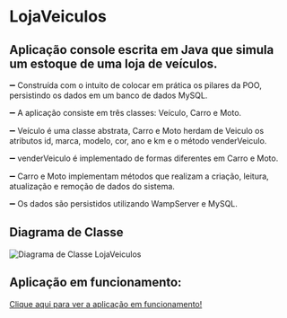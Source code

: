 <h1>LojaVeiculos</h1>

<h2>Aplicação console escrita em Java que simula um estoque de uma loja de veículos.</h2>

:heavy_minus_sign: Construída com o intuito de colocar em prática os pilares da POO, persistindo os dados em um banco de dados MySQL.

:heavy_minus_sign: A aplicação consiste em três classes: Veículo, Carro e Moto.

:heavy_minus_sign: Veículo é uma classe abstrata, Carro e Moto herdam de Veiculo os atributos id, marca, modelo, cor, ano e km e o método venderVeiculo.

:heavy_minus_sign: venderVeiculo é implementado de formas diferentes em Carro e Moto.

:heavy_minus_sign: Carro e Moto implementam métodos que realizam a criação, leitura, atualização e remoção de dados do sistema.

:heavy_minus_sign: Os dados são persistidos utilizando WampServer e MySQL.

<h2>Diagrama de Classe</h2>

![Diagrama de Classe LojaVeiculos](https://github.com/italopenha/LojaVeiculos/assets/101754876/67b87696-27a9-449a-b7b6-c1ac18ff074f)

<h2>Aplicação em funcionamento:</h2>

<a href="https://youtu.be/iLs8TlY0crU" target="_blank">Clique aqui para ver a aplicação em funcionamento!</a>
